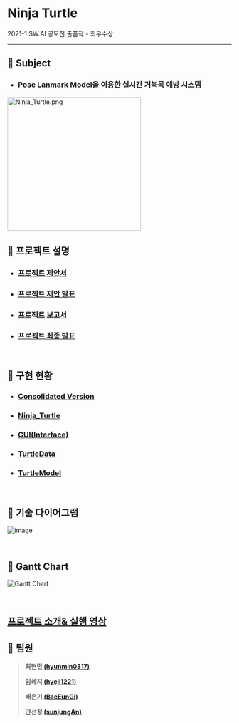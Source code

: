 # Ninja Turtle

2021-1 SW.AI 공모전 출품작 - 최우수상

---

## :turtle: Subject 

* ### Pose Lanmark Model을 이용한 실시간 거북목 예방 시스템

<img src="https://github.com/hyunmin0317/Ninja_Turtle/blob/master/Docs/Ninja_Turtle.png?raw=true" alt="Ninja_Turtle.png" width="300" height="300" />

## :turtle: 프로젝트 설명

* ### [프로젝트 제안서](https://github.com/hyunmin0317/Ninja_Turtle/blob/master/Docs/%ED%94%84%EB%A1%9C%EC%A0%9D%ED%8A%B8%20%EC%A0%9C%EC%95%88%EC%84%9C.pdf)

* ### [프로젝트 제안 발표](https://www.youtube.com/watch?v=4EsYL7l931w)

* ### [프로젝트 보고서](https://github.com/hyunmin0317/Ninja_Turtle/blob/master/Docs/%ED%94%84%EB%A1%9C%EC%A0%9D%ED%8A%B8%20%EB%B3%B4%EA%B3%A0%EC%84%9C.pdf)

* ### [프로젝트 최종 발표](https://www.youtube.com/watch?v=DiTw3SzQFD4)

<br>

## :turtle: 구현 현황

* ### [Consolidated Version](https://github.com/hyunmin0317/Ninja_Turtle/blob/master/Consolidated%20Version/Log.md)

* ### [Ninja_Turtle](https://github.com/hyunmin0317/Ninja_Turtle/blob/master/Ninja_Turtle/Log.md)

* ### [GUI(Interface)](https://github.com/hyunmin0317/Ninja_Turtle/blob/master/GUI(Interface)/Log.md)

* ### [TurtleData](https://github.com/hyunmin0317/Ninja_Turtle/blob/master/TurtleData/Log.md)

* ### [TurtleModel](https://github.com/hyunmin0317/Ninja_Turtle/tree/master/Turtle_Model)

<br>

## :turtle: 기술 다이어그램

![image](https://user-images.githubusercontent.com/55094745/119100395-dba46200-ba52-11eb-914a-d8ac9dd7f1d4.png)

<br>

## :turtle: Gantt Chart

![Gantt Chart](https://github.com/hyunmin0317/Ninja_Turtle/blob/master/Docs/Gantt%20chart.png?raw=true)

<br>

## [프로젝트 소개& 실행 영상](https://www.youtube.com/watch?v=DiTw3SzQFD4)

## :turtle: 팀원

> **최현민 [(hyunmin0317)](https://github.com/hyunmin0317?tab=repositories)**
>
> **임혜지 [(hyeji1221)](https://github.com/hyeji1221)**
>
> **배은기 [(BaeEunGi)](https://github.com/BaeEunGi)**
>
> **안선정 [(sunjungAn)](https://github.com/sunjungAn)**
